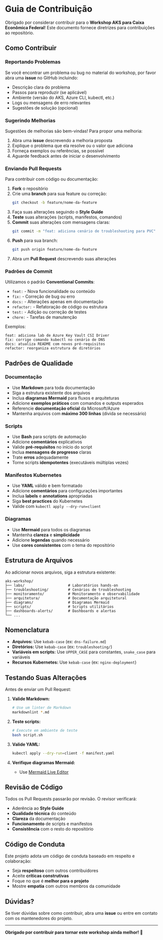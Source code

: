 # Guia de Contribuição

Obrigado por considerar contribuir para o **Workshop AKS para Caixa Econômica Federal**! Este documento fornece diretrizes para contribuições ao repositório.

## Como Contribuir

### Reportando Problemas

Se você encontrar um problema ou bug no material do workshop, por favor abra uma **issue** no GitHub incluindo:

- Descrição clara do problema
- Passos para reproduzir (se aplicável)
- Ambiente (versão do AKS, Azure CLI, kubectl, etc.)
- Logs ou mensagens de erro relevantes
- Sugestões de solução (opcional)

### Sugerindo Melhorias

Sugestões de melhorias são bem-vindas! Para propor uma melhoria:

1. Abra uma **issue** descrevendo a melhoria proposta
2. Explique o problema que ela resolve ou o valor que adiciona
3. Forneça exemplos ou referências, se possível
4. Aguarde feedback antes de iniciar o desenvolvimento

### Enviando Pull Requests

Para contribuir com código ou documentação:

1. **Fork** o repositório
2. Crie uma **branch** para sua feature ou correção:
   ```bash
   git checkout -b feature/nome-da-feature
   ```
3. Faça suas alterações seguindo o **Style Guide**
4. **Teste** suas alterações (scripts, manifestos, comandos)
5. **Commit** suas alterações com mensagens claras:
   ```bash
   git commit -m "feat: adiciona cenário de troubleshooting para PVC"
   ```
6. **Push** para sua branch:
   ```bash
   git push origin feature/nome-da-feature
   ```
7. Abra um **Pull Request** descrevendo suas alterações

### Padrões de Commit

Utilizamos o padrão **Conventional Commits**:

- `feat:` - Nova funcionalidade ou conteúdo
- `fix:` - Correção de bug ou erro
- `docs:` - Alterações apenas em documentação
- `refactor:` - Refatoração de código ou estrutura
- `test:` - Adição ou correção de testes
- `chore:` - Tarefas de manutenção

Exemplos:
```
feat: adiciona lab de Azure Key Vault CSI Driver
fix: corrige comando kubectl no cenário de DNS
docs: atualiza README com novos pré-requisitos
refactor: reorganiza estrutura de diretórios
```

## Padrões de Qualidade

### Documentação

- Use **Markdown** para toda documentação
- Siga a estrutura existente dos arquivos
- Inclua **diagramas Mermaid** para fluxos e arquiteturas
- Adicione **exemplos práticos** com comandos e outputs esperados
- Referencie **documentação oficial** da Microsoft/Azure
- Mantenha arquivos com **máximo 300 linhas** (divida se necessário)

### Scripts

- Use **Bash** para scripts de automação
- Adicione **comentários** explicativos
- Valide **pré-requisitos** no início do script
- Inclua **mensagens de progresso** claras
- Trate **erros** adequadamente
- Torne scripts **idempotentes** (executáveis múltiplas vezes)

### Manifestos Kubernetes

- Use **YAML** válido e bem formatado
- Adicione **comentários** para configurações importantes
- Inclua **labels** e **annotations** apropriadas
- Siga **best practices** do Kubernetes
- Valide com `kubectl apply --dry-run=client`

### Diagramas

- Use **Mermaid** para todos os diagramas
- Mantenha **clareza** e **simplicidade**
- Adicione **legendas** quando necessário
- Use **cores consistentes** com o tema do repositório

## Estrutura de Arquivos

Ao adicionar novos arquivos, siga a estrutura existente:

```
aks-workshop/
├── labs/                    # Laboratórios hands-on
├── troubleshooting/         # Cenários de troubleshooting
├── monitoramento/           # Monitoramento e observabilidade
├── arquitetura/             # Documentação arquitetural
├── diagrams/                # Diagramas Mermaid
├── scripts/                 # Scripts utilitários
├── dashboards-alerts/       # Dashboards e alertas
└── ...
```

## Nomenclatura

- **Arquivos:** Use `kebab-case` (ex: `dns-failure.md`)
- **Diretórios:** Use `kebab-case` (ex: `troubleshooting/`)
- **Variáveis em scripts:** Use `UPPER_CASE` para constantes, `snake_case` para variáveis
- **Recursos Kubernetes:** Use `kebab-case` (ex: `nginx-deployment`)

## Testando Suas Alterações

Antes de enviar um Pull Request:

1. **Valide Markdown:**
   ```bash
   # Use um linter de Markdown
   markdownlint *.md
   ```

2. **Teste scripts:**
   ```bash
   # Execute em ambiente de teste
   bash script.sh
   ```

3. **Valide YAML:**
   ```bash
   kubectl apply --dry-run=client -f manifest.yaml
   ```

4. **Verifique diagramas Mermaid:**
   - Use [Mermaid Live Editor](https://mermaid.live/)

## Revisão de Código

Todos os Pull Requests passarão por revisão. O revisor verificará:

- Aderência ao **Style Guide**
- **Qualidade técnica** do conteúdo
- **Clareza** da documentação
- **Funcionamento** de scripts e manifestos
- **Consistência** com o resto do repositório

## Código de Conduta

Este projeto adota um código de conduta baseado em respeito e colaboração:

- Seja **respeitoso** com outros contribuidores
- Aceite **críticas construtivas**
- Foque no que é **melhor para o projeto**
- Mostre **empatia** com outros membros da comunidade

## Dúvidas?

Se tiver dúvidas sobre como contribuir, abra uma **issue** ou entre em contato com os mantenedores do projeto.

---

**Obrigado por contribuir para tornar este workshop ainda melhor!** 🚀

